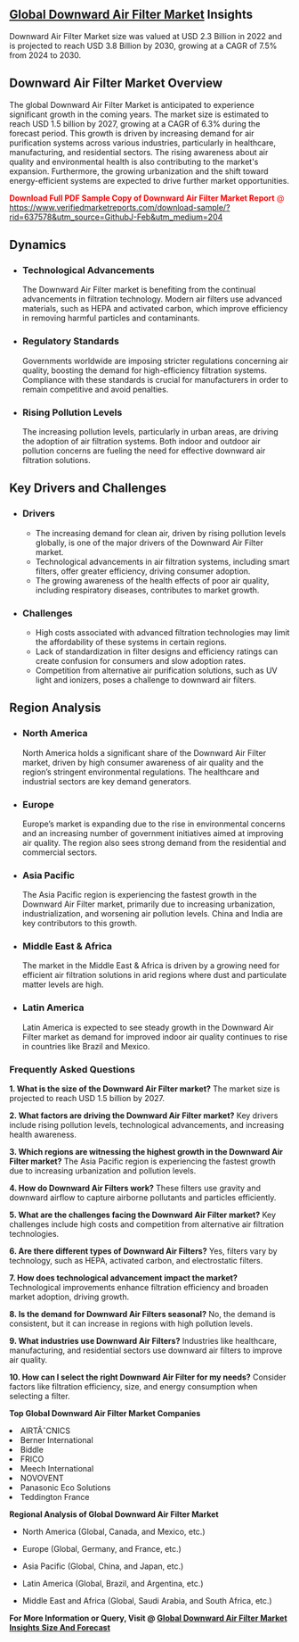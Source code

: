 <h2><a href="https://www.verifiedmarketreports.com/download-sample/?rid=637578&amp;utm_source=GithubJ&amp;utm_medium=204" target="_blank">Global Downward Air Filter Market</a> Insights</h2><p>Downward Air Filter Market size was valued at USD 2.3 Billion in 2022 and is projected to reach USD 3.8 Billion by 2030, growing at a CAGR of 7.5% from 2024 to 2030.</p><p> <h2>Downward Air Filter Market Overview</h2> <p>The global Downward Air Filter Market is anticipated to experience significant growth in the coming years. The market size is estimated to reach USD 1.5 billion by 2027, growing at a CAGR of 6.3% during the forecast period. This growth is driven by increasing demand for air purification systems across various industries, particularly in healthcare, manufacturing, and residential sectors. The rising awareness about air quality and environmental health is also contributing to the market's expansion. Furthermore, the growing urbanization and the shift toward energy-efficient systems are expected to drive further market opportunities.</p> <p><p><span class=""><span style="color: #ff0000;"><strong>Download Full PDF Sample Copy of Downward Air Filter Market Report</strong> @ </span><a href="https://www.verifiedmarketreports.com/download-sample/?rid=637578&amp;utm_source=GithubJ-Feb&amp;utm_medium=204" target="_blank">https://www.verifiedmarketreports.com/download-sample/?rid=637578&amp;utm_source=GithubJ-Feb&amp;utm_medium=204</a></span></p></p> <h2>Dynamics</h2> <ul> <li><h3>Technological Advancements</h3> The Downward Air Filter market is benefiting from the continual advancements in filtration technology. Modern air filters use advanced materials, such as HEPA and activated carbon, which improve efficiency in removing harmful particles and contaminants.</li> <li><h3>Regulatory Standards</h3> Governments worldwide are imposing stricter regulations concerning air quality, boosting the demand for high-efficiency filtration systems. Compliance with these standards is crucial for manufacturers in order to remain competitive and avoid penalties.</li> <li><h3>Rising Pollution Levels</h3> The increasing pollution levels, particularly in urban areas, are driving the adoption of air filtration systems. Both indoor and outdoor air pollution concerns are fueling the need for effective downward air filtration solutions.</li> </ul> <h2>Key Drivers and Challenges</h2> <ul> <li><h3>Drivers</h3> <ul> <li>The increasing demand for clean air, driven by rising pollution levels globally, is one of the major drivers of the Downward Air Filter market.</li> <li>Technological advancements in air filtration systems, including smart filters, offer greater efficiency, driving consumer adoption.</li> <li>The growing awareness of the health effects of poor air quality, including respiratory diseases, contributes to market growth.</li> </ul> </li> <li><h3>Challenges</h3> <ul> <li>High costs associated with advanced filtration technologies may limit the affordability of these systems in certain regions.</li> <li>Lack of standardization in filter designs and efficiency ratings can create confusion for consumers and slow adoption rates.</li> <li>Competition from alternative air purification solutions, such as UV light and ionizers, poses a challenge to downward air filters.</li> </ul> </li> </ul> <h2>Region Analysis</h2> <ul> <li><h3>North America</h3> North America holds a significant share of the Downward Air Filter market, driven by high consumer awareness of air quality and the region’s stringent environmental regulations. The healthcare and industrial sectors are key demand generators.</li> <li><h3>Europe</h3> Europe’s market is expanding due to the rise in environmental concerns and an increasing number of government initiatives aimed at improving air quality. The region also sees strong demand from the residential and commercial sectors.</li> <li><h3>Asia Pacific</h3> The Asia Pacific region is experiencing the fastest growth in the Downward Air Filter market, primarily due to increasing urbanization, industrialization, and worsening air pollution levels. China and India are key contributors to this growth.</li> <li><h3>Middle East & Africa</h3> The market in the Middle East & Africa is driven by a growing need for efficient air filtration solutions in arid regions where dust and particulate matter levels are high.</li> <li><h3>Latin America</h3> Latin America is expected to see steady growth in the Downward Air Filter market as demand for improved indoor air quality continues to rise in countries like Brazil and Mexico.</li> </ul> <h3>Frequently Asked Questions</h3> <p><strong>1. What is the size of the Downward Air Filter market?</strong> The market size is projected to reach USD 1.5 billion by 2027.</p> <p><strong>2. What factors are driving the Downward Air Filter market?</strong> Key drivers include rising pollution levels, technological advancements, and increasing health awareness.</p> <p><strong>3. Which regions are witnessing the highest growth in the Downward Air Filter market?</strong> The Asia Pacific region is experiencing the fastest growth due to increasing urbanization and pollution levels.</p> <p><strong>4. How do Downward Air Filters work?</strong> These filters use gravity and downward airflow to capture airborne pollutants and particles efficiently.</p> <p><strong>5. What are the challenges facing the Downward Air Filter market?</strong> Key challenges include high costs and competition from alternative air filtration technologies.</p> <p><strong>6. Are there different types of Downward Air Filters?</strong> Yes, filters vary by technology, such as HEPA, activated carbon, and electrostatic filters.</p> <p><strong>7. How does technological advancement impact the market?</strong> Technological improvements enhance filtration efficiency and broaden market adoption, driving growth.</p> <p><strong>8. Is the demand for Downward Air Filters seasonal?</strong> No, the demand is consistent, but it can increase in regions with high pollution levels.</p> <p><strong>9. What industries use Downward Air Filters?</strong> Industries like healthcare, manufacturing, and residential sectors use downward air filters to improve air quality.</p> <p><strong>10. How can I select the right Downward Air Filter for my needs?</strong> Consider factors like filtration efficiency, size, and energy consumption when selecting a filter.</p> </p><p><strong>Top Global Downward Air Filter Market Companies</strong></p><div data-test-id=""><p><li>AIRTÃˆCNICS</li><li> Berner International</li><li> Biddle</li><li> FRICO</li><li> Meech International</li><li> NOVOVENT</li><li> Panasonic Eco Solutions</li><li> Teddington France</li></p><div><strong>Regional Analysis of&nbsp;Global Downward Air Filter Market</strong></div><ul><li dir="ltr"><p dir="ltr">North America&nbsp;(Global, Canada, and Mexico, etc.)</p></li><li dir="ltr"><p dir="ltr">Europe (Global, Germany, and France, etc.)</p></li><li dir="ltr"><p dir="ltr">Asia Pacific&nbsp;(Global, China, and Japan, etc.)</p></li><li dir="ltr"><p dir="ltr">Latin America&nbsp;(Global, Brazil, and Argentina, etc.)</p></li><li dir="ltr">Middle East and Africa&nbsp;(Global, Saudi Arabia, and South Africa, etc.)</li></ul><p><strong>For More Information or Query, Visit @&nbsp;</strong><strong><a href="https://www.verifiedmarketreports.com/product/downward-air-filter-market/?utm_source=GithubJ&amp;utm_medium=204" target="_blank">Global Downward Air Filter Market Insights Size And Forecast</a></strong></p></div>

